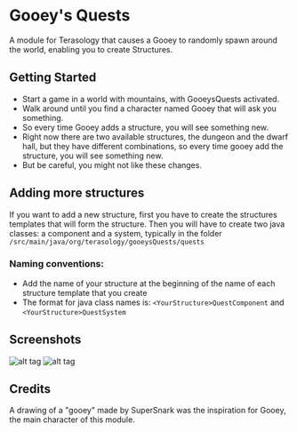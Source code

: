 #  Gooey's Quests

A module for Terasology that causes a Gooey to randomly spawn around the world, enabling you to create Structures.

## Getting Started

- Start a game in a world with mountains, with GooeysQuests activated.
- Walk around until you find a character named Gooey that will ask you something.
- So every time Gooey adds a structure, you will see something new.
- Right now there are two available structures, the dungeon and the dwarf hall, but they have different combinations, so every time gooey add the structure, you will see something new.
- But be careful, you might not like these changes.

## Adding more structures

If you want to add a new structure, first you have to create the structures templates that will form the structure. Then you will have to create two java classes: a component and a system, typically in the folder `/src/main/java/org/terasology/gooeysQuests/quests`
### Naming conventions:
- Add the name of your structure at the beginning of the name of each structure template that you create
- The format for java class names is: `<YourStructure>QuestComponent` and `<YourStructure>QuestSystem`

## Screenshots

![alt tag](https://user-images.githubusercontent.com/33598488/34733694-92fda2b6-f569-11e7-9d65-a324abc9c5f2.jpg)
![alt tag](https://user-images.githubusercontent.com/33598488/34733696-9530241e-f569-11e7-97ad-9e973f0647b6.jpg)

## Credits

A drawing of a "gooey" made by SuperSnark was the inspiration for Gooey, the main character of this module.

